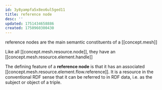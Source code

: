 ```yaml
---
id: 3y8yampfa5x8eo6ul5ged11
title: reference node
desc: ''
updated: 1751434658886
created: 1750960300430
---
```


reference nodes are the main semantic constituents of a [[concept.mesh]]

Like all [[concept.mesh.resource.node]], they have an [[concept.mesh.resource.element.handle]]

The defining feature of a **reference node** is that it has an associated [[concept.mesh.resource.element.flow.reference]]. It is a resource in the conventional RDF sense that it can be referred to in RDF data, i.e. as the subject or object of a triple.
